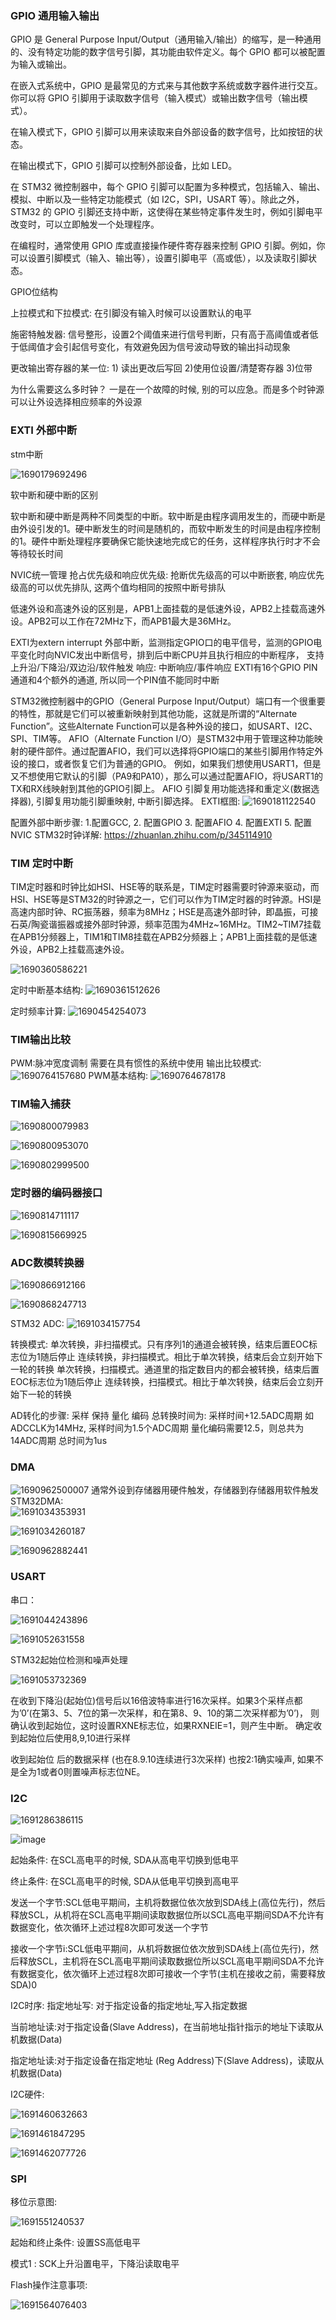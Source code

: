 ### GPIO 通用输入输出
GPIO 是 General Purpose Input/Output（通用输入/输出）的缩写，是一种通用的、没有特定功能的数字信号引脚，其功能由软件定义。每个 GPIO 都可以被配置为输入或输出。

在嵌入式系统中，GPIO 是最常见的方式来与其他数字系统或数字器件进行交互。你可以将 GPIO 引脚用于读取数字信号（输入模式）或输出数字信号（输出模式）。

在输入模式下，GPIO 引脚可以用来读取来自外部设备的数字信号，比如按钮的状态。

在输出模式下，GPIO 引脚可以控制外部设备，比如 LED。

在 STM32 微控制器中，每个 GPIO 引脚可以配置为多种模式，包括输入、输出、模拟、中断以及一些特定功能模式（如 I2C，SPI，USART 等）。除此之外，STM32 的 GPIO 引脚还支持中断，这使得在某些特定事件发生时，例如引脚电平改变时，可以立即触发一个处理程序。

在编程时，通常使用 GPIO 库或直接操作硬件寄存器来控制 GPIO 引脚。例如，你可以设置引脚模式（输入、输出等），设置引脚电平（高或低），以及读取引脚状态。

GPIO位结构


上拉模式和下拉模式: 在引脚没有输入时候可以设置默认的电平

施密特触发器: 信号整形，设置2个阈值来进行信号判断，只有高于高阈值或者低于低阈值才会引起信号变化，有效避免因为信号波动导致的输出抖动现象

更改输出寄存器的某一位: 1) 读出更改后写回 2)使用位设置/清楚寄存器 3)位带


为什么需要这么多时钟？
一是在一个故障的时候, 别的可以应急。而是多个时钟源可以让外设选择相应频率的外设源
### EXTI 外部中断
stm中断

![1690179692496](https://github.com/Leavaway/csnotes/assets/86211987/bec4e9c2-58be-4131-bdb1-de2cfefdb918)


软中断和硬中断的区别

软中断和硬中断是两种不同类型的中断。软中断是由程序调用发生的，而硬中断是由外设引发的1。硬中断发生的时间是随机的，而软中断发生的时间是由程序控制的1。硬件中断处理程序要确保它能快速地完成它的任务，这样程序执行时才不会等待较长时间

NVIC统一管理 抢占优先级和响应优先级: 抢断优先级高的可以中断嵌套, 响应优先级高的可以优先排队, 这两个值均相同的按照中断号排队

低速外设和高速外设的区别是，APB1上面挂载的是低速外设，APB2上挂载高速外设。APB2可以工作在72MHz下，而APB1最大是36MHz。

EXTI为extern interrupt 外部中断，监测指定GPIO口的电平信号，监测的GPIO电平变化时向NVIC发出中断信号，排到后中断CPU并且执行相应的中断程序，
支持上升沿/下降沿/双边沿/软件触发  响应: 中断响应/事件响应
EXTI有16个GPIO PIN通道和4个额外的通道, 所以同一个PIN值不能同时中断

STM32微控制器中的GPIO（General Purpose Input/Output）端口有一个很重要的特性，那就是它们可以被重新映射到其他功能，这就是所谓的“Alternate Function”。这些Alternate Function可以是各种外设的接口，如USART、I2C、SPI、TIM等。
AFIO（Alternate Function I/O）是STM32中用于管理这种功能映射的硬件部件。通过配置AFIO，我们可以选择将GPIO端口的某些引脚用作特定外设的接口，或者恢复它们为普通的GPIO。
例如，如果我们想使用USART1，但是又不想使用它默认的引脚（PA9和PA10），那么可以通过配置AFIO，将USART1的TX和RX线映射到其他的GPIO引脚上。
AFIO 引脚复用功能选择和重定义(数据选择器),  引脚复用功能引脚重映射, 中断引脚选择。
EXTI框图: 
![1690181122540](https://github.com/Leavaway/csnotes/assets/86211987/65a4bdd3-60fe-4a09-903a-c055a427ca36)

配置外部中断步骤: 1.配置GCC, 2. 配置GPIO 3. 配置AFIO 4. 配置EXTI 5. 配置NVIC
STM32时钟详解: https://zhuanlan.zhihu.com/p/345114910

### TIM 定时中断
TIM定时器和时钟比如HSI、HSE等的联系是，TIM定时器需要时钟源来驱动，而HSI、HSE等是STM32的时钟源之一，它们可以作为TIM定时器的时钟源。HSI是高速内部时钟、RC振荡器，频率为8MHz；HSE是高速外部时钟，即晶振，可接石英/陶瓷谐振器或接外部时钟源，频率范围为4MHz~16MHz。TIM2~TIM7挂载在APB1分频器上，TIM1和TIM8挂载在APB2分频器上；APB1上面挂载的是低速外设，APB2上挂载高速外设。

![1690360586221](https://github.com/Leavaway/csnotes/assets/86211987/4dea7565-96df-4799-a042-c047b89ee56a)

定时中断基本结构:
![1690361512626](https://github.com/Leavaway/csnotes/assets/86211987/ce4b242c-4986-44bc-a2bd-aeb5bd8c0d75)

定时频率计算: ![1690454254073](https://github.com/Leavaway/csnotes/assets/86211987/da137406-061d-427c-8e27-4b8fb7224f2d)

### TIM输出比较

PWM:脉冲宽度调制
需要在具有惯性的系统中使用 
输出比较模式:
![1690764157680](https://github.com/Leavaway/csnotes/assets/86211987/b442f3b4-2b54-4241-bc5f-519127ed994d)
PWM基本结构: 
![1690764678178](https://github.com/Leavaway/csnotes/assets/86211987/2262ed46-5f09-45e5-8ecf-72bb3b150fc7)

### TIM输入捕获

![1690800079983](https://github.com/Leavaway/csnotes/assets/86211987/9db443ee-4430-4d07-8d5b-e35eb8c761ca)

![1690800953070](https://github.com/Leavaway/csnotes/assets/86211987/a5432485-de22-43b4-9249-82feead4af26)

![1690802999500](https://github.com/Leavaway/csnotes/assets/86211987/1e875f7c-dfcd-4f0a-93aa-6f9a6290af59)

### 定时器的编码器接口

![1690814711117](https://github.com/Leavaway/csnotes/assets/86211987/3e84d8c0-7545-4317-b162-165adce9f635)

![1690815669925](https://github.com/Leavaway/csnotes/assets/86211987/c762d2ae-70d9-44d3-872e-e1797db89b36)

### ADC数模转换器
![1690866912166](https://github.com/Leavaway/csnotes/assets/86211987/032c0e1c-cb83-406a-a5c0-50f109544962)

![1690868247713](https://github.com/Leavaway/csnotes/assets/86211987/0848659b-fbfb-45bf-8668-912763db99ef)

STM32 ADC:
![1691034157754](https://github.com/Leavaway/csnotes/assets/86211987/64971d9c-b1d4-4295-8532-39c143ce685f)


转换模式: 单次转换，非扫描模式。只有序列1的通道会被转换，结束后置EOC标志位为1随后停止
连续转换，非扫描模式。相比于单次转换，结束后会立刻开始下一轮的转换
单次转换，扫描模式。通道里的指定数目内的都会被转换，结束后置EOC标志位为1随后停止
连续转换，扫描模式。相比于单次转换，结束后会立刻开始下一轮的转换

AD转化的步骤: 采样 保持 量化 编码
总转换时间为: 采样时间+12.5ADC周期  如ADCCLK为14MHz, 采样时间为1.5个ADC周期 量化编码需要12.5，则总共为14ADC周期 总时间为1us

### DMA

![1690962500007](https://github.com/Leavaway/csnotes/assets/86211987/a77dc253-2cd2-4ec6-98c0-19ff27bc6bb1)
通常外设到存储器用硬件触发，存储器到存储器用软件触发
STM32DMA:</br>
![1691034353931](https://github.com/Leavaway/csnotes/assets/86211987/cb1aaf0f-baf6-4e63-bd46-75fec68b178d)

![1691034260187](https://github.com/Leavaway/csnotes/assets/86211987/a3e908d7-30da-44a1-88c2-862130615d03)

![1690962882441](https://github.com/Leavaway/csnotes/assets/86211987/164647ff-9bd7-4750-b0c2-e15e174592bd)

### USART
串口：

![1691044243896](https://github.com/Leavaway/csnotes/assets/86211987/b09e6525-076e-491f-8619-0d2a21afef87)

![1691052631558](https://github.com/Leavaway/csnotes/assets/86211987/05254854-e06a-4a3c-9acd-930dd2c790d7)

STM32起始位检测和噪声处理

![1691053732369](https://github.com/Leavaway/csnotes/assets/86211987/30ea7d01-1d9a-4af9-b492-121a5af31a43)

在收到下降沿(起始位)信号后以16倍波特率进行16次采样。如果3个采样点都为’0’(在第3、5、7位的第一次采样，和在第8、9、10的第二次采样都为’0’)，
则确认收到起始位，这时设置RXNE标志位，如果RXNEIE=1，则产生中断。 确定收到起始位后使用8,9,10进行采样

收到起始位 后的数据采样 (也在8.9.10连续进行3次采样) 也按2:1确实噪声, 如果不是全为1或者0则置噪声标志位NE。

### I2C

![1691286386115](https://github.com/Leavaway/csnotes/assets/86211987/f75d34f6-9664-43c7-bd8c-6da2dc93fafc)

![image](https://github.com/Leavaway/csnotes/assets/86211987/0c050993-ad60-46c5-b0a3-18c2c94cb560)

起始条件: 在SCL高电平的时候, SDA从高电平切换到低电平

终止条件:  在SCL高电平的时候, SDA从低电平切换到高电平

发送一个字节:SCL低电平期间，主机将数据位依次放到SDA线上(高位先行)，然后释放SCL，从机将在SCL高电平期间读取数据位所以SCL高电平期间SDA不允许有数据变化，依次循环上述过程8次即可发送一个字节

接收一个字节i:SCL低电平期间，从机将数据位依次放到SDA线上(高位先行)，然后释放SCL，主机将在SCL高电平期间读取数据位所以SCL高电平期间SDA不允许有数据变化，依次循环上述过程8次即可接收一个字节(主机在接收之前，需要释放SDA)0

I2C时序: 指定地址写: 对于指定设备的指定地址,写入指定数据 

当前地址读:对于指定设备(Slave Address)，在当前地址指针指示的地址下读取从机数据(Data)

指定地址读:对于指定设备在指定地址 (Reg Address)下(Slave Address)，读取从机数据(Data)

I2C硬件: 

![1691460632663](https://github.com/Leavaway/csnotes/assets/86211987/98891d41-3c0f-40a7-a28c-e80d5fced821)

![1691461847295](https://github.com/Leavaway/csnotes/assets/86211987/47f9056a-a084-4f28-b6d8-3899d8b8db72)

![1691462077726](https://github.com/Leavaway/csnotes/assets/86211987/5112d0f7-0910-4e66-9309-a7b0a63f4637)

### SPI
移位示意图:

![1691551240537](https://github.com/Leavaway/csnotes/assets/86211987/b8af159c-4da0-4181-8af1-38fceb1922ef)

起始和终止条件: 设置SS高低电平

模式1 : SCK上升沿置电平，下降沿读取电平

Flash操作注意事项: 

![1691564076403](https://github.com/Leavaway/csnotes/assets/86211987/e9378c8b-2d22-4c18-9283-c83023f70dfe)
